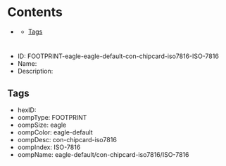 



Contents
========

* [](#)
	* [Tags](#tags)

# 

- ID: FOOTPRINT-eagle-eagle-default-con-chipcard-iso7816-ISO-7816
- Name: 
- Description: 

## Tags

- hexID: 
- oompType: FOOTPRINT
- oompSize: eagle
- oompColor: eagle-default
- oompDesc: con-chipcard-iso7816
- oompIndex: ISO-7816
- oompName: eagle-default/con-chipcard-iso7816/ISO-7816
